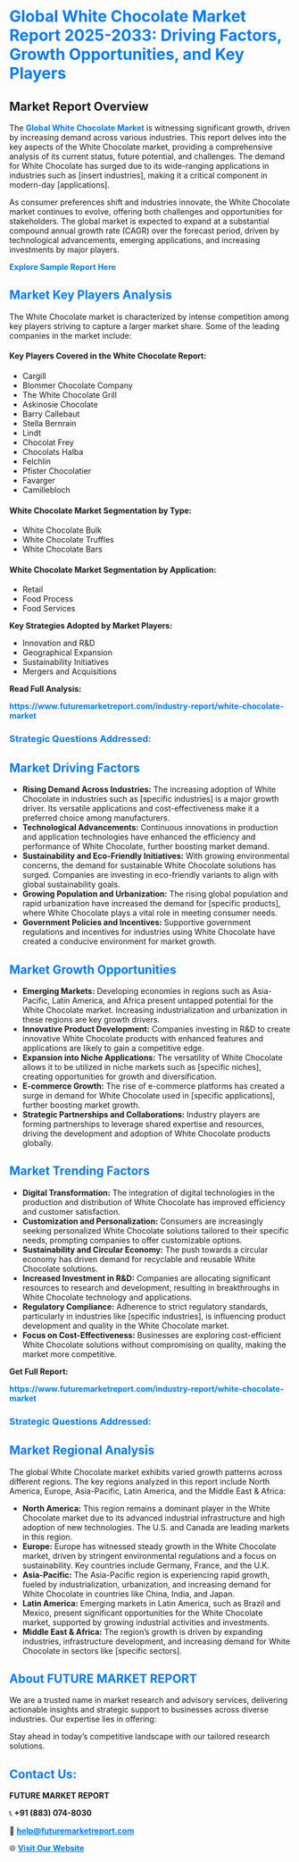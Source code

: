 <h1 style="color: #007BFF;">Global White Chocolate Market Report 2025-2033: Driving Factors, Growth Opportunities, and Key Players</h1>

<section id="overview">
<h2>Market Report Overview</h2>
<p>The <a href="https://www.futuremarketreport.com/industry-report/white-chocolate-market" style="color: #007BFF; text-decoration: none;"><strong>Global White Chocolate Market</strong></a> is witnessing significant growth, driven by increasing demand across various industries. This report delves into the key aspects of the White Chocolate market, providing a comprehensive analysis of its current status, future potential, and challenges. The demand for White Chocolate has surged due to its wide-ranging applications in industries such as [insert industries], making it a critical component in modern-day [applications].</p>
<p>As consumer preferences shift and industries innovate, the White Chocolate market continues to evolve, offering both challenges and opportunities for stakeholders. The global market is expected to expand at a substantial compound annual growth rate (CAGR) over the forecast period, driven by technological advancements, emerging applications, and increasing investments by major players.</p>
</section>

<section id="overview">
<p><a href="https://www.futuremarketreport.com/request-sample/reportId=87202" style="color: #007BFF; text-decoration: none;"><strong>Explore Sample Report Here</strong></a></p>
</section>

<section id="key-players">
<h2 style="color: #007BFF;">Market Key Players Analysis</h2>
<p>The White Chocolate market is characterized by intense competition among key players striving to capture a larger market share. Some of the leading companies in the market include:</p>
<h4>Key Players Covered in the White Chocolate Report:</h4>
<ul><li>Cargill</li><li>Blommer Chocolate Company</li><li>The White Chocolate Grill</li><li>Askinosie Chocolate</li><li>Barry Callebaut</li><li>Stella Bernrain</li><li>Lindt</li><li>Chocolat Frey</li><li>Chocolats Halba</li><li>Felchlin</li><li>Pfister Chocolatier</li><li>Favarger</li><li>Camillebloch</li></ul>
<h4>White Chocolate Market Segmentation by Type:</h4>
<ul><li>White Chocolate Bulk</li><li>White Chocolate Truffles</li><li>White Chocolate Bars</li></ul>

<h4>White Chocolate Market Segmentation by Application:</h4>
<ul><li>Retail</li><li>Food Process</li><li>Food Services</li></ul>
<p><strong>Key Strategies Adopted by Market Players:</strong></p>
<ul>
<li>Innovation and R&D</li>
<li>Geographical Expansion</li>
<li>Sustainability Initiatives</li>
<li>Mergers and Acquisitions</li>
</ul>
</section>

<section>
<p><strong>Read Full Analysis: </strong></p><a href="https://www.futuremarketreport.com/industry-report/white-chocolate-market" style="color: #007BFF; text-decoration: none;"><strong>https://www.futuremarketreport.com/industry-report/white-chocolate-market</strong></a>
<h3 style="color: #007BFF;">Strategic Questions Addressed:</h3>
</section>

<section id="driving-factors">
<h2 style="color: #007BFF;">Market Driving Factors</h2>
<ul>
<li><strong>Rising Demand Across Industries:</strong> The increasing adoption of White Chocolate in industries such as [specific industries] is a major growth driver. Its versatile applications and cost-effectiveness make it a preferred choice among manufacturers.</li>
<li><strong>Technological Advancements:</strong> Continuous innovations in production and application technologies have enhanced the efficiency and performance of White Chocolate, further boosting market demand.</li>
<li><strong>Sustainability and Eco-Friendly Initiatives:</strong> With growing environmental concerns, the demand for sustainable White Chocolate solutions has surged. Companies are investing in eco-friendly variants to align with global sustainability goals.</li>
<li><strong>Growing Population and Urbanization:</strong> The rising global population and rapid urbanization have increased the demand for [specific products], where White Chocolate plays a vital role in meeting consumer needs.</li>
<li><strong>Government Policies and Incentives:</strong> Supportive government regulations and incentives for industries using White Chocolate have created a conducive environment for market growth.</li>
</ul>
</section>

<section id="growth-opportunities">
<h2 style="color: #007BFF;">Market Growth Opportunities</h2>
<ul>
<li><strong>Emerging Markets:</strong> Developing economies in regions such as Asia-Pacific, Latin America, and Africa present untapped potential for the White Chocolate market. Increasing industrialization and urbanization in these regions are key growth drivers.</li>
<li><strong>Innovative Product Development:</strong> Companies investing in R&D to create innovative White Chocolate products with enhanced features and applications are likely to gain a competitive edge.</li>
<li><strong>Expansion into Niche Applications:</strong> The versatility of White Chocolate allows it to be utilized in niche markets such as [specific niches], creating opportunities for growth and diversification.</li>
<li><strong>E-commerce Growth:</strong> The rise of e-commerce platforms has created a surge in demand for White Chocolate used in [specific applications], further boosting market growth.</li>
<li><strong>Strategic Partnerships and Collaborations:</strong> Industry players are forming partnerships to leverage shared expertise and resources, driving the development and adoption of White Chocolate products globally.</li>
</ul>
</section>

<section id="trending-factors">
<h2 style="color: #007BFF;">Market Trending Factors</h2>
<ul>
<li><strong>Digital Transformation:</strong> The integration of digital technologies in the production and distribution of White Chocolate has improved efficiency and customer satisfaction.</li>
<li><strong>Customization and Personalization:</strong> Consumers are increasingly seeking personalized White Chocolate solutions tailored to their specific needs, prompting companies to offer customizable options.</li>
<li><strong>Sustainability and Circular Economy:</strong> The push towards a circular economy has driven demand for recyclable and reusable White Chocolate solutions.</li>
<li><strong>Increased Investment in R&D:</strong> Companies are allocating significant resources to research and development, resulting in breakthroughs in White Chocolate technology and applications.</li>
<li><strong>Regulatory Compliance:</strong> Adherence to strict regulatory standards, particularly in industries like [specific industries], is influencing product development and quality in the White Chocolate market.</li>
<li><strong>Focus on Cost-Effectiveness:</strong> Businesses are exploring cost-efficient White Chocolate solutions without compromising on quality, making the market more competitive.</li>
</ul>
</section>

<section>
<p><strong>Get Full Report: </strong></p><a href="https://www.futuremarketreport.com/industry-report/white-chocolate-market" style="color: #007BFF; text-decoration: none;"><strong>https://www.futuremarketreport.com/industry-report/white-chocolate-market</strong></a>
<h3 style="color: #007BFF;">Strategic Questions Addressed:</h3>
</section>


<section id="regional-analysis">
<h2 style="color: #007BFF;">Market Regional Analysis</h2>
<p>The global White Chocolate market exhibits varied growth patterns across different regions. The key regions analyzed in this report include North America, Europe, Asia-Pacific, Latin America, and the Middle East & Africa:</p>
<ul>
<li><strong>North America:</strong> This region remains a dominant player in the White Chocolate market due to its advanced industrial infrastructure and high adoption of new technologies. The U.S. and Canada are leading markets in this region.</li>
<li><strong>Europe:</strong> Europe has witnessed steady growth in the White Chocolate market, driven by stringent environmental regulations and a focus on sustainability. Key countries include Germany, France, and the U.K.</li>
<li><strong>Asia-Pacific:</strong> The Asia-Pacific region is experiencing rapid growth, fueled by industrialization, urbanization, and increasing demand for White Chocolate in countries like China, India, and Japan.</li>
<li><strong>Latin America:</strong> Emerging markets in Latin America, such as Brazil and Mexico, present significant opportunities for the White Chocolate market, supported by growing industrial activities and investments.</li>
<li><strong>Middle East & Africa:</strong> The region’s growth is driven by expanding industries, infrastructure development, and increasing demand for White Chocolate in sectors like [specific sectors].</li>
</ul>
</section>

<footer>
<h2 style="color: #007BFF;">About FUTURE MARKET REPORT</h2>
<p>We are a trusted name in market research and advisory services, delivering actionable insights and strategic support to businesses across diverse industries. Our expertise lies in offering:</p>

<p>Stay ahead in today’s competitive landscape with our tailored research solutions.</p>

<h2 style="color: #007BFF;">Contact Us:</h2>
<p><strong>FUTURE MARKET REPORT</strong></p>
<p>📞 <strong>+91 (883) 074-8030</strong></p>
<p>📧 <strong><a href="mailto:help@futuremarketreport.com" style="color: #007BFF;">help@futuremarketreport.com</a></strong></p>
<p>🌐 <strong><a href="https://www.futuremarketreport.com/" style="color: #007BFF;">Visit Our Website</a></strong></p>
</footer>